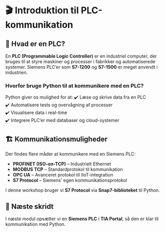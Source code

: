 # 🎬 Introduktion til PLC-kommunikation

## 📌 **Hvad er en PLC?**
En **PLC (Programmable Logic Controller)** er en industriel computer, der bruges til at styre maskiner og processer i fabrikker og automatiserede systemer. Siemens PLC’er som **S7-1200** og **S7-1500** er meget anvendt i industrien.

### **Hvorfor bruge Python til at kommunikere med en PLC?**
Python giver os mulighed for at:
✔️ Læse og skrive data fra en PLC  
✔️ Automatisere tests og overvågning af processer  
✔️ Visualisere data i real-time  
✔️ Integrere PLC’er med databaser og cloud-systemer  

## 🏗️ **Kommunikationsmuligheder**
Der findes flere måder at kommunikere med en Siemens PLC:
- **PROFINET (ISO-on-TCP)** – Industrielt Ethernet
- **MODBUS TCP** – Standardprotokol til kommunikation
- **OPC UA** – Avanceret protokol til IIoT-integration
- **S7 Protocol** – Siemens’ egen kommunikationsprotokol

I denne workshop bruger vi **S7 Protocol** via **Snap7-biblioteket** til Python.

## 🚀 **Næste skridt**
I næste modul opsætter vi en **Siemens PLC** i **TIA Portal**, så den er klar til kommunikation med Python.
